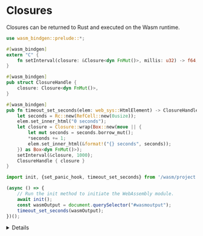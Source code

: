 # Closures

Closures can be returned to Rust and executed on the Wasm runtime.

```rust
use wasm_bindgen::prelude::*;

#[wasm_bindgen]
extern "C" {
    fn setInterval(closure: &Closure<dyn FnMut()>, millis: u32) -> f64;
}

#[wasm_bindgen]
pub struct ClosureHandle {
    closure: Closure<dyn FnMut()>,
}

#[wasm_bindgen]
pub fn timeout_set_seconds(elem: web_sys::HtmlElement) -> ClosureHandle {
    let seconds = Rc::new(RefCell::new(0usize));
    elem.set_inner_html("0 seconds");
    let closure = Closure::wrap(Box::new(move || {
        let mut seconds = seconds.borrow_mut();
        *seconds += 1;
        elem.set_inner_html(&format!("{} seconds", seconds));
    }) as Box<dyn FnMut()>);
    setInterval(&closure, 1000);
    ClosureHandle { closure }
}
```

```javascript
import init, {set_panic_hook, timeout_set_seconds} from '/wasm/project.js';

(async () => { 
    // Run the init method to initiate the WebAssembly module.
    await init();
    const wasmOutput = document.querySelector("#wasmoutput");
    timeout_set_seconds(wasmOutput);
})();

```

<details>

* Since the function that creates the closure keeps its ownership, the closure would be dropped if we did't return it.
    * Returning ownership allows the JS runtime to manage the lifetime of the closure and to collect it when it can.
    * Try returning nothing from the method.
* Closures can only be passed by reference to Wasm functions.
    * This is why we pass `&Closure` to `setInterval`.
    * This is also why we need to create `ClosureHandle` to return the closure.

</details>